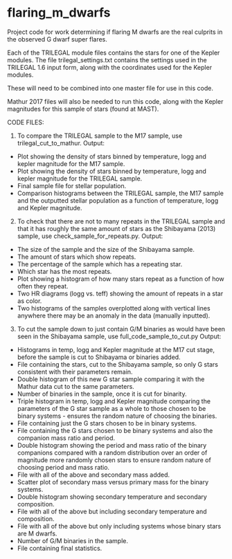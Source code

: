 # flaring_m_dwarfs
Project code for work determining if flaring M dwarfs are the real culprits in the observed G dwarf super flares.

Each of the TRILEGAL module files contains the stars for one of the Kepler modules. The file trilegal_settings.txt contains the settings used in the TRILEGAL 1.6 input form, along with the coordinates used for the Kepler modules.

These will need to be combined into one master file for use in this code. 

Mathur 2017 files will also be needed to run this code, along with the Kepler magnitudes for this sample of stars (found at MAST). 

CODE FILES: 
1) To compare the TRILEGAL sample to the M17 sample, use trilegal_cut_to_mathur. 
Output:
- Plot showing the density of stars binned by temperature, logg and kepler magnitude for the M17 sample.
- Plot showing the density of stars binned by temperature, logg and kepler magnitude for the TRILEGAL sample. 
- Final sample file for stellar population. 
- Comparison histograms between the TRILEGAL sample, the M17 sample and the outputted stellar population as a function of temperature, logg and Kepler magnitude. 

2) To check that there are not to many repeats in the TRILEGAL sample and that it has roughly the same amount of stars as the Shibayama (2013) sample, use check_sample_for_repeats.py. 
Output: 
- The size of the sample and the size of the Shibayama sample. 
- The amount of stars which show repeats.
- The percentage of the sample which has a repeating star. 
- Which star has the most repeats.
- Plot showing a histogram of how many stars repeat as a function of how often they repeat. 
- Two HR diagrams (logg vs. teff) showing the amount of repeats in a star as color. 
- Two histograms of the samples overplotted along with vertical lines anywhere there may be an anomaly in the data (manually inputted). 

3) To cut the sample down to just contain G/M binaries as would have been seen in the Shibayama sample, use full_code_sample_to_cut.py 
Output: 
- Histograms in temp, logg and Kepler magnitude at the M17 cut stage, before the sample is cut to Shibayama or binaries added. 
- File containing the stars, cut to the Shibayama sample, so only G stars consistent with their parameters remain. 
- Double histogram of this new G star sample comparing it with the Mathur data cut to the same parameters. 
- Number of binaries in the sample, once it is cut for binarity. 
- Triple histogram in temp, logg and Kepler magnitude comparing the parameters of the G star sample as a whole to those chosen to be binary systems - ensures the random nature of choosing the binaries. 
- File containing just the G stars chosen to be in binary systems. 
- File containing the G stars chosen to be binary systems and also the companion mass ratio and period. 
- Double histogram showing the period and mass ratio of the binary companions compared with a random distribution over an order of magnitude more randomly chosen stars to ensure random nature of choosing period and mass ratio. 
- File with all of the above and secondary mass added. 
- Scatter plot of secondary mass versus primary mass for the binary systems. 
- Double histogram showing secondary temperature and secondary composition. 
- File with all of the above but including secondary temperature and composition.
- File with all of the above but only including systems whose binary stars are M dwarfs. 
- Number of G/M binaries in the sample. 
- File containing final statistics.
